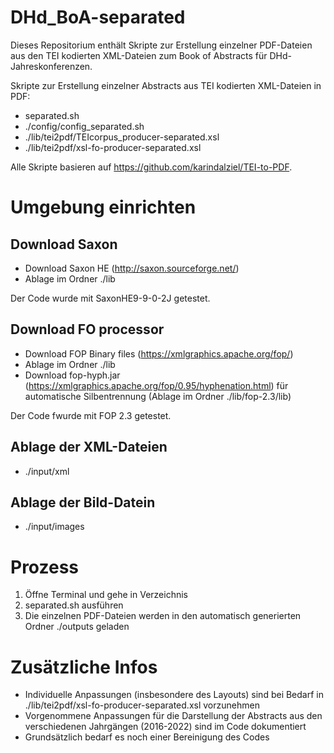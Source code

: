 # DHd_BoA-separated

Dieses Repositorium enthält Skripte zur Erstellung einzelner PDF-Dateien aus den TEI kodierten XML-Dateien zum Book of Abstracts für DHd-Jahreskonferenzen.

Skripte zur Erstellung einzelner Abstracts aus TEI kodierten XML-Dateien in PDF:
- separated.sh
- ./config/config_separated.sh
- ./lib/tei2pdf/TEIcorpus_producer-separated.xsl
- ./lib/tei2pdf/xsl-fo-producer-separated.xsl

Alle Skripte basieren auf https://github.com/karindalziel/TEI-to-PDF.

# Umgebung einrichten
## Download Saxon
- Download Saxon HE (http://saxon.sourceforge.net/) 
- Ablage im Ordner ./lib

Der Code wurde mit SaxonHE9-9-0-2J getestet.

## Download FO processor
- Download FOP Binary files (https://xmlgraphics.apache.org/fop/) 
- Ablage im Ordner ./lib
- Download fop-hyph.jar (https://xmlgraphics.apache.org/fop/0.95/hyphenation.html) für automatische Silbentrennung (Ablage im Ordner ./lib/fop-2.3/lib)

Der Code fwurde mit FOP 2.3 getestet.

## Ablage der XML-Dateien
- ./input/xml

## Ablage der Bild-Datein
- ./input/images

# Prozess
1. Öffne Terminal und gehe in Verzeichnis
2. separated.sh ausführen
3. Die einzelnen PDF-Dateien werden in den automatisch generierten Ordner ./outputs geladen

# Zusätzliche Infos
- Individuelle Anpassungen (insbesondere des Layouts) sind bei Bedarf in ./lib/tei2pdf/xsl-fo-producer-separated.xsl vorzunehmen 
- Vorgenommene Anpassungen für die Darstellung der Abstracts aus den verschiedenen Jahrgängen (2016-2022) sind im Code dokumentiert
- Grundsätzlich bedarf es noch einer Bereinigung des Codes
